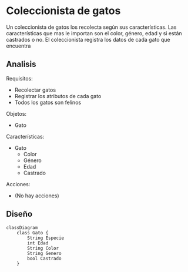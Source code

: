 # Coleccionista de gatos

Un coleccionista de gatos los recolecta según sus
características. Las características que mas le importan son el color, género, edad y si están castrados o no.
El coleccionista registra los datos de cada gato que encuentra

## Analisis

Requisitos:

- Recolectar gatos
- Registrar los atributos de cada gato
- Todos los gatos son felinos

Objetos:

- Gato

Características:

- Gato
  - Color
  - Género
  - Edad
  - Castrado

Acciones:

- (No hay acciones)

## Diseño

```mermaid
classDiagram
    class Gato {
        String Especie
        int Edad
        String Color
        String Genero
        bool Castrado
    }
```
